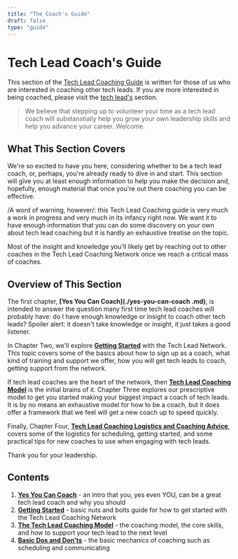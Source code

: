 ```yaml
---
title: "The Coach's Guide"
draft: false
type: "guide"
---
```


# Tech Lead Coach's Guide

This section of the [Tech Lead Coaching Guide](../) is written for those of us who are interested in coaching other tech leads. If you are more interested in being coached, please visit the [tech lead's](../tech-leads/) section. 

> We believe that stepping up to volunteer your time as a tech lead coach will substanstially help you grow your own leadership skills and help you advance your career. Welcome.

## What This Section Covers

We're so excited to have you here, considering whether to be a tech lead coach, or, perhaps, you're already ready to dive in and start. This section will give you at least enough information to help you make the decision and, hopefully, enough material that once you're out there coaching you can be effective.

/A word of warning, however/: this Tech Lead Coaching guide is very much a work in progress and very much in its infancy right now. We want it to have enough information that you can do some discovery on your own about tech lead coaching but it is hardly an exhaustive treatise on the topic.

Most of the insight and knowledge you'll likely get by reaching out to other coaches in the Tech Lead Coaching Network once we reach a critical mass of coaches.

## Overview of This Section

The first chapter, **[Yes You Can Coach](./yes-you-can-coach .md)**, is intended to answer the question many first time tech lead coaches will probably have: do I have enough knowledge or insight to coach other tech leads? Spoiler alert: it doesn't take knowledge or insight, it just takes a good listener.

In Chapter Two, we'll explore **[Getting Started](./getting-started.md)** with the Tech Lead Network. This topic covers some of the basics about how to sign up as a coach, what kind of training and support we offer, how you will get tech leads to coach, getting support from the network. 

If tech lead coaches are the heart of the network, then **[Tech Lead Coaching Model](./model.md)** is the initial brains of it. Chapter Three explores our prescriptive model to get you started making your biggest impact a coach of tech leads. It is by no means an exhaustive model for how to be a coach, but it does offer a framework that we feel will get a new coach up to speed quickly.

Finally, Chapter Four, **[Tech Lead Coaching Logistics and Coaching Advice](./mechanics.md)**, covers some of the logistics for scheduling, getting started, and some practical tips for new coaches to use when engaging with tech leads. 

Thank you for your leadership.

## Contents

1. **[Yes You Can Coach](./intro.md)** - an intro that you, yes even YOU, can be a great tech lead coach and why you should
2. **[Getting Started](./getting-started.md)** - basic nuts and bolts guide for how to get started with the Tech Lead Coaching Network
2. **[The Tech Lead Coaching Model](./model.md)** - the coaching model, the core skills, and how to support your tech lead to the next level
3. **[Basic Dos and Don'ts](./mechanics.md)** - the basic mechanics of coaching such as scheduling and communicating